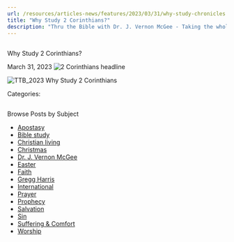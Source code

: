 ```yaml
---
url: /resources/articles-news/features/2023/03/31/why-study-chronicles
title: "Why Study 2 Corinthians?"
description: "Thru the Bible with Dr. J. Vernon McGee - Taking the whole Word to the whole world"
---
```







## 
 Why Study 2 Corinthians?


March 31, 2023
![](https://www.ttb.org/images/default-source/why-study/2-corinthians-headline080b88c8-5287-4eb0-b0bb-a2f55789ab26.jpg?sfvrsn=9881816_1 "2 Corinthians headline")




![TTB_2023 Why Study 2 Corinthians](/images/default-source/why-study/ttb_2023-why-study-2-corinthians.jpg?sfvrsn=be971816_0)

Categories: 









## 
 Browse Posts by Subject


* [Apostasy](/resources/articles-news/-in-tags/tags/Apostasy)
* [Bible study](/resources/articles-news/-in-tags/tags/Bible-study)
* [Christian living](/resources/articles-news/-in-tags/tags/Christian-living)
* [Christmas](/resources/articles-news/-in-tags/tags/Christmas)
* [Dr. J. Vernon McGee](/resources/articles-news/-in-tags/tags/Dr-J-Vernon-McGee)
* [Easter](/resources/articles-news/-in-tags/tags/easter)
* [Faith](/resources/articles-news/-in-tags/tags/Faith)
* [Gregg Harris](/resources/articles-news/-in-tags/tags/Gregg-Harris)
* [International](/resources/articles-news/-in-tags/tags/International)
* [Prayer](/resources/articles-news/-in-tags/tags/prayer)
* [Prophecy](/resources/articles-news/-in-tags/tags/Prophecy)
* [Salvation](/resources/articles-news/-in-tags/tags/Salvation)
* [Sin](/resources/articles-news/-in-tags/tags/sin)
* [Suffering & Comfort](/resources/articles-news/-in-tags/tags/Suffering-Comfort)
* [Worship](/resources/articles-news/-in-tags/tags/worship)






